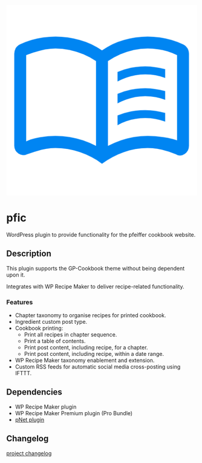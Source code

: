 ![project logo](./assets/icon-128x128.png)

# pfic
WordPress plugin to provide functionality for the pfeiffer cookbook website.

## Description
This plugin supports the GP-Cookbook theme without being dependent upon it.

Integrates with WP Recipe Maker to deliver recipe-related functionality.

### Features
* Chapter taxonomy to organise recipes for printed cookbook.
* Ingredient custom post type.
* Cookbook printing:
	- Print all recipes in chapter sequence.
	- Print a table of contents.
	- Print post content, including recipe, for a chapter.
	- Print post content, including recipe, within a date range.
* WP Recipe Maker taxonomy enablement and extension.
* Custom RSS feeds for automatic social media cross-posting using IFTTT.

## Dependencies
* WP Recipe Maker plugin
* WP Recipe Maker Premium plugin (Pro Bundle)
* [pNet plugin](https://github.com/krpfeiffer/pnet)

## Changelog
[project changelog]( ./CHANGELOG.md)
